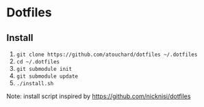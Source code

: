 # Dotfiles

## Install

1. `git clone https://github.com/atouchard/dotfiles ~/.dotfiles`
1. `cd ~/.dotfiles`
1. `git submodule init`
1. `git submodule update`
1. `./install.sh`

Note: install script inspired by https://github.com/nicknisi/dotfiles
